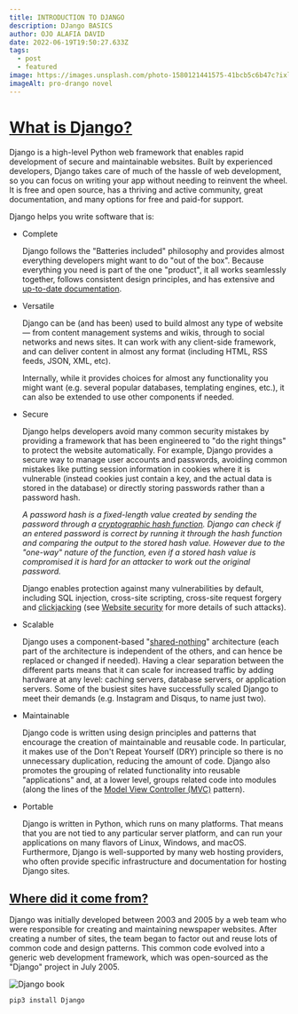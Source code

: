 ```yaml
---
title: INTRODUCTION TO DJANGO
description: DJango BASICS
author: OJO ALAFIA DAVID
date: 2022-06-19T19:50:27.633Z
tags:
  - post
  - featured
image: https://images.unsplash.com/photo-1580121441575-41bcb5c6b47c?ixlib=rb-1.2.1&ixid=MnwxMjA3fDB8MHxzZWFyY2h8Mnx8ZGphbmdvfGVufDB8fDB8fA%3D%3D&auto=format&fit=crop&w=500&q=60
imageAlt: pro-drango novel
---
```

# [What is Django?](https://developer.mozilla.org/en-US/docs/Learn/Server-side/Django/Introduction#what_is_django "Permalink to What is Django?")

Django is a high-level Python web framework that enables rapid development of secure and maintainable websites. Built by experienced developers, Django takes care of much of the hassle of web development, so you can focus on writing your app without needing to reinvent the wheel. It is free and open source, has a thriving and active community, great documentation, and many options for free and paid-for support.

Django helps you write software that is:

* Complete

  Django follows the "Batteries included" philosophy and provides almost everything developers might want to do "out of the box". Because everything you need is part of the one "product", it all works seamlessly together, follows consistent design principles, and has extensive and [up-to-date documentation](https://docs.djangoproject.com/en/stable/).
* Versatile

  Django can be (and has been) used to build almost any type of website — from content management systems and wikis, through to social networks and news sites. It can work with any client-side framework, and can deliver content in almost any format (including HTML, RSS feeds, JSON, XML, etc).

  Internally, while it provides choices for almost any functionality you might want (e.g. several popular databases, templating engines, etc.), it can also be extended to use other components if needed.
* Secure

  Django helps developers avoid many common security mistakes by providing a framework that has been engineered to "do the right things" to protect the website automatically. For example, Django provides a secure way to manage user accounts and passwords, avoiding common mistakes like putting session information in cookies where it is vulnerable (instead cookies just contain a key, and the actual data is stored in the database) or directly storing passwords rather than a password hash.

  *A password hash is a fixed-length value created by sending the password through a [cryptographic hash function](https://en.wikipedia.org/wiki/Cryptographic_hash_function). Django can check if an entered password is correct by running it through the hash function and comparing the output to the stored hash value. However due to the "one-way" nature of the function, even if a stored hash value is compromised it is hard for an attacker to work out the original password.*

  Django enables protection against many vulnerabilities by default, including SQL injection, cross-site scripting, cross-site request forgery and [clickjacking](https://developer.mozilla.org/en-US/docs/Glossary/Clickjacking) (see [Website security](https://developer.mozilla.org/en-US/docs/Learn/Server-side/First_steps/Website_security) for more details of such attacks).
* Scalable

  Django uses a component-based "[shared-nothing](https://en.wikipedia.org/wiki/Shared_nothing_architecture)" architecture (each part of the architecture is independent of the others, and can hence be replaced or changed if needed). Having a clear separation between the different parts means that it can scale for increased traffic by adding hardware at any level: caching servers, database servers, or application servers. Some of the busiest sites have successfully scaled Django to meet their demands (e.g. Instagram and Disqus, to name just two).
* Maintainable

  Django code is written using design principles and patterns that encourage the creation of maintainable and reusable code. In particular, it makes use of the Don't Repeat Yourself (DRY) principle so there is no unnecessary duplication, reducing the amount of code. Django also promotes the grouping of related functionality into reusable "applications" and, at a lower level, groups related code into modules (along the lines of the [Model View Controller (MVC)](https://developer.mozilla.org/en-US/docs/Glossary/MVC) pattern).
* Portable

  Django is written in Python, which runs on many platforms. That means that you are not tied to any particular server platform, and can run your applications on many flavors of Linux, Windows, and macOS. Furthermore, Django is well-supported by many web hosting providers, who often provide specific infrastructure and documentation for hosting Django sites.

## [Where did it come from?](https://developer.mozilla.org/en-US/docs/Learn/Server-side/Django/Introduction#where_did_it_come_from "Permalink to Where did it come from?")

Django was initially developed between 2003 and 2005 by a web team who were responsible for creating and maintaining newspaper websites. After creating a number of sites, the team began to factor out and reuse lots of common code and design patterns. This common code evolved into a generic web development framework, which was open-sourced as the "Django" project in July 2005.

![](https://images.unsplash.com/photo-1580121521203-ab94824d9382?ixlib=rb-1.2.1&ixid=MnwxMjA3fDB8MHxzZWFyY2h8MXx8ZGphbmdvfGVufDB8fDB8fA%3D%3D&auto=format&fit=crop&w=500&q=60 "Django book")

```python
pip3 install Django
```